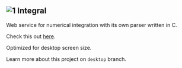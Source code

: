 ![1](https://github.com/monstaHD/Integral/raw/master/src/Integral/CoreBundle/Resources/public/images/favicon.ico) Integral
---
Web service for numerical integration with its own parser written in C.

Check this out [here](http://integral.epherest.com).

Optimized for desktop screen size.

Learn more about this project on `desktop` branch.
